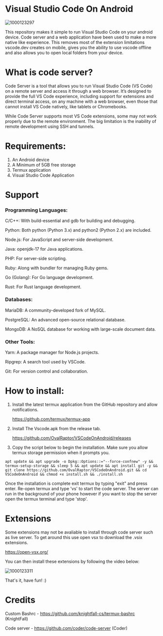 # Visual Studio Code On Android

![1000123297](https://github.com/OvalRaptor/VSCodeOnAndroid/assets/114360124/02502d8f-0c59-4940-9bca-c0ebf4506b64)




This repository makes it simple to run Visual Studio Code on your android device. Code server and a web application have been used to make a more native like experience. This removes most of the extension limitations vscode.dev creates on mobile, gives you the ability to use vscode offline and also allows you to open local folders from your device.

# What is code server?

Code Server is a tool that allows you to run Visual Studio Code (VS Code) on a remote server and access it through a web browser. It’s designed to provide the full VS Code experience, including support for extensions and direct terminal access, on any machine with a web browser, even those that cannot install VS Code natively, like tablets or Chromebooks.

While Code Server supports most VS Code extensions, some may not work properly due to the remote environment. The big limitation is the inability of remote development using SSH and tunnels. 

# Requirements:

1. An Android device
2. A Minimum of 5GB free storage
3. Termux application
4. Visual Studio Code Application

# Support

### Programming Languages:

C/C++: With build-essential and gdb for building and debugging.

Python: Both python (Python 3.x) and python2 (Python 2.x) are included.

Node.js: For JavaScript and server-side development.

Java: openjdk-17 for Java applications.

PHP: For server-side scripting.

Ruby: Along with bundler for managing Ruby gems.

Go (Golang): For Go language development.

Rust: For Rust language development.

### Databases:

MariaDB: A community-developed fork of MySQL.

PostgreSQL: An advanced open-source relational database.

MongoDB: A NoSQL database for working with large-scale document data.

### Other Tools:

Yarn: A package manager for Node.js projects.

Ripgrep: A search tool used by VSCode.

Git: For version control and collaboration.


# How to install:

1. Install the latest termux application from the GitHub repository and allow notifications.

   https://github.com/termux/termux-app

2. Install The Vscode.apk from the release tab.

   https://github.com/OvalRaptor/VSCodeOnAndroid/releases
   
3. Copy the script below to begin the installation. Make sure you allow termux storage permission when it prompts you.
```
apt update && apt upgrade -o Dpkg::Options::="--force-confnew" -y && termux-setup-storage && sleep 5 && apt update && apt install git -y && git clone https://github.com/OvalRaptor/VSCodeOnAndroid.git && cd VSCodeOnAndroid && chmod +x install.sh && ./install.sh

```

Once the installation is complete exit termux by typing "exit" and press enter. Re-open termux and type 'vs' to start the code server. The server can run in the background of your phone however if you want to stop the server open the termux terminal and type 'stop'.

# Extensions

Some extensions may not be avaliable to install through code server such as live server. To get around this use open vsx to download the .vsix extensions.

https://open-vsx.org/

You can then install these extensions by following the video below:

![1000123311](https://github.com/OvalRaptor/VSCodeOnAndroid/assets/114360124/47428b29-8aab-461b-9f65-49ab6dc65d7f)



That's it, have fun! :)

# Credits

Custom Bashrc - https://github.com/knightfall-cs/termux-bashrc (KnightFall)

Code server - https://github.com/coder/code-server (Coder)
